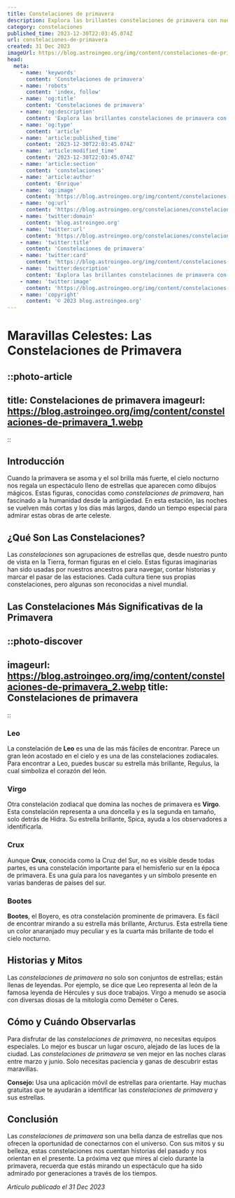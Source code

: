 ```yaml
---
title: Constelaciones de primavera
description: Explora las brillantes constelaciones de primavera con nuestra guía estelar, desde Leo hasta Virgo, ¡y descubre los secretos celestiales de la temporada!
category: constelaciones
published_time: 2023-12-30T22:03:45.074Z
url: constelaciones-de-primavera
created: 31 Dec 2023
imageUrl: https://blog.astroingeo.org/img/content/constelaciones-de-primavera_1.webp
head:
  meta:
    - name: 'keywords'
      content: 'Constelaciones de primavera'
    - name: 'robots'
      content: 'index, follow'
    - name: 'og:title'
      content: 'Constelaciones de primavera'
    - name: 'og:description'
      content: 'Explora las brillantes constelaciones de primavera con nuestra guía estelar, desde Leo hasta Virgo, ¡y descubre los secretos celestiales de la temporada!'
    - name: 'og:type'
      content: 'article'
    - name: 'article:published_time'
      content: '2023-12-30T22:03:45.074Z'
    - name: 'article:modified_time'
      content: '2023-12-30T22:03:45.074Z'
    - name: 'article:section'
      content: 'constelaciones'
    - name: 'article:author'
      content: 'Enrique'
    - name: 'og:image'
      content: 'https://blog.astroingeo.org/img/content/constelaciones-de-primavera_1.webp'
    - name: 'og:url'
      content: 'https://blog.astroingeo.org/constelaciones/constelaciones-de-primavera'
    - name: 'twitter:domain'
      content: 'blog.astroingeo.org'
    - name: 'twitter:url'
      content: 'https://blog.astroingeo.org/constelaciones/constelaciones-de-primavera'
    - name: 'twitter:title'
      content: 'Constelaciones de primavera'
    - name: 'twitter:card'
      content: 'https://blog.astroingeo.org/img/content/constelaciones-de-primavera_1.webp'
    - name: 'twitter:description'
      content: 'Explora las brillantes constelaciones de primavera con nuestra guía estelar, desde Leo hasta Virgo, ¡y descubre los secretos celestiales de la temporada!'
    - name: 'twitter:image'
      content: 'https://blog.astroingeo.org/img/content/constelaciones-de-primavera_1.webp'
    - name: 'copyright'
      content: '© 2023 blog.astroingeo.org'
---
```

# Maravillas Celestes: Las Constelaciones de Primavera

::photo-article
---
title: Constelaciones de primavera
imageurl: https://blog.astroingeo.org/img/content/constelaciones-de-primavera_1.webp
---
::

## Introducción
Cuando la primavera se asoma y el sol brilla más fuerte, el cielo nocturno nos regala un espectáculo lleno de estrellas que aparecen como dibujos mágicos. Estas figuras, conocidas como *constelaciones de primavera*, han fascinado a la humanidad desde la antigüedad. En esta estación, las noches se vuelven más cortas y los días más largos, dando un tiempo especial para admirar estas obras de arte celeste.

## ¿Qué Son Las Constelaciones?
Las *constelaciones* son agrupaciones de estrellas que, desde nuestro punto de vista en la Tierra, forman figuras en el cielo. Estas figuras imaginarias han sido usadas por nuestros ancestros para navegar, contar historias y marcar el pasar de las estaciones. Cada cultura tiene sus propias constelaciones, pero algunas son reconocidas a nivel mundial.

## Las Constelaciones Más Significativas de la Primavera


::photo-discover
---
imageurl: https://blog.astroingeo.org/img/content/constelaciones-de-primavera_2.webp
title: Constelaciones de primavera
---
::

### Leo
La constelación de **Leo** es una de las más fáciles de encontrar. Parece un gran león acostado en el cielo y es una de las constelaciones zodiacales. Para encontrar a Leo, puedes buscar su estrella más brillante, Regulus, la cual simboliza el corazón del león.

### Virgo
Otra constelación zodiacal que domina las noches de primavera es **Virgo**. Esta constelación representa a una doncella y es la segunda en tamaño, solo detrás de Hidra. Su estrella brillante, Spica, ayuda a los observadores a identificarla.

### Crux
Aunque **Crux**, conocida como la Cruz del Sur, no es visible desde todas partes, es una constelación importante para el hemisferio sur en la época de primavera. Es una guía para los navegantes y un símbolo presente en varias banderas de países del sur.

### Bootes
**Bootes**, el Boyero, es otra constelación prominente de primavera. Es fácil de encontrar mirando a su estrella más brillante, Arcturus. Esta estrella tiene un color anaranjado muy peculiar y es la cuarta más brillante de todo el cielo nocturno.

## Historias y Mitos
Las *constelaciones de primavera* no solo son conjuntos de estrellas; están llenas de leyendas. Por ejemplo, se dice que Leo representa al león de la famosa leyenda de Hércules y sus doce trabajos. Virgo a menudo se asocia con diversas diosas de la mitología como Deméter o Ceres.

## Cómo y Cuándo Observarlas
Para disfrutar de las *constelaciones de primavera*, no necesitas equipos especiales. Lo mejor es buscar un lugar oscuro, alejado de las luces de la ciudad. Las *constelaciones de primavera* se ven mejor en las noches claras entre marzo y junio. Solo necesitas paciencia y ganas de descubrir estas maravillas.

**Consejo:** Usa una aplicación móvil de estrellas para orientarte. Hay muchas gratuitas que te ayudarán a identificar las *constelaciones de primavera* y sus estrellas.

## Conclusión
Las *constelaciones de primavera* son una bella danza de estrellas que nos ofrecen la oportunidad de conectarnos con el universo. Con sus mitos y su belleza, estas constelaciones nos cuentan historias del pasado y nos orientan en el presente. La próxima vez que mires al cielo durante la primavera, recuerda que estás mirando un espectáculo que ha sido admirado por generaciones a través de los tiempos.

_Artículo publicado el 31 Dec 2023_